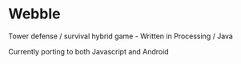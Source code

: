 # Webble
Tower defense / survival hybrid game - Written in Processing / Java

Currently porting to both Javascript and Android

